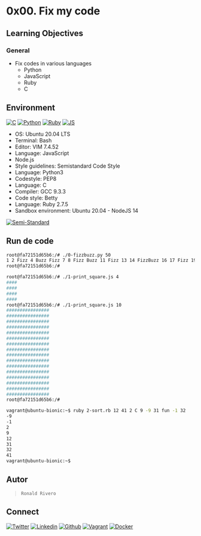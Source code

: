 # 0x00. Fix my code

## Learning Objectives

### General

* Fix codes in various languages
  * Python
  * JavaScript
  * Ruby
  * C

## Environment

<!-- c -->
[![C](https://img.shields.io/static/v1?label=&message=C%20Language&color=5C6BC0&logo=c&logoColor=A8B9CC&labelColor=2F333A)](https://www.cprogramming.com/) <!-- python-->
[![Python](https://img.shields.io/static/v1?label=&message=Python&color=FFD43B&logo=python&logoColor=3776AB&labelColor=2F333A)](https://www.python.org) <!-- ruby -->
[![Ruby](https://img.shields.io/static/v1?label=&message=Ruby&color=CC342D&logo=ruby&logoColor=E74C3C&labelColor=2F333A)](https://www.ruby-lang.org) <!-- JS -->
[![JS](https://img.shields.io/static/v1?label=&message=JavaScript&color=D4B830&logo=JavaScript&logoColor=F7DF1E&labelColor=2F333A)](https://www.javascript.com)

* OS: Ubuntu 20.04 LTS
* Terminal: Bash
* Editor: VIM 7.4.52
* Language: JavaScript
* Node.js
* Style guidelines: Semistandard Code Style
* Language: Python3
* Codestyle: PEP8
* Language: C
* Compiler: GCC 9.3.3
* Code style: Betty
* Language: Ruby 2.7.5
* Sandbox environment: Ubuntu 20.04 - NodeJS 14

<!-- semistandard -->
[![Semi-Standard](https://raw.githubusercontent.com/standard/semistandard/master/badge.svg)](https://github.com/standard/semistandard)

## Run de code

```bash
root@fa72151d65b6:/# ./0-fizzbuzz.py 50
1 2 Fizz 4 Buzz Fizz 7 8 Fizz Buzz 11 Fizz 13 14 FizzBuzz 16 17 Fizz 19 Buzz Fizz 22 23 Fizz Buzz 26 Fizz 28 29 FizzBuzz 31 32 Fizz 34 Buzz Fizz 37 38 Fizz Buzz 41 Fizz 43 44 FizzBuzz 46 47 Fizz 49 Buzz
root@fa72151d65b6:/#
```

```bash
root@fa72151d65b6:/# ./1-print_square.js 4
####
####
####
####
root@fa72151d65b6:/# ./1-print_square.js 10
################
################
################
################
################
################
################
################
################
################
################
################
################
################
################
################
root@fa72151d65b6:/#
```

```bash
vagrant@ubuntu-bionic:~$ ruby 2-sort.rb 12 41 2 C 9 -9 31 fun -1 32
-9
-1
2
9
12
31
32
41
vagrant@ubuntu-bionic:~$
```

## Autor

>```Ronald Rivero```

## Connect

<!-- twitter -->
[![Twitter](https://img.shields.io/twitter/follow/ralex_uy?style=social)](https://twitter.com/ralex_uy) <!-- linkedin --> [![Linkedin](https://img.shields.io/badge/LinkedIn-+27K-blue?style=social&logo=linkedin)](https://www.linkedin.com/in/ronald-rivero/) <!-- github --> [![Github](https://img.shields.io/github/followers/ralexrivero?style=social)](https://github.com/ralexrivero/) <!-- vagrant --> [![Vagrant](https://img.shields.io/static/v1?label=&message=Vagrant%20Profile&color=1868F2&logo=vagrant&labelColor=2F333A)](https://app.vagrantup.com/ralexrivero) <!-- docker --> [![Docker](https://img.shields.io/static/v1?label=&message=Docker%20Profile&color=2496ED&logo=Docker&labelColor=2F333A)](https://hub.docker.com/u/ralexrivero)
